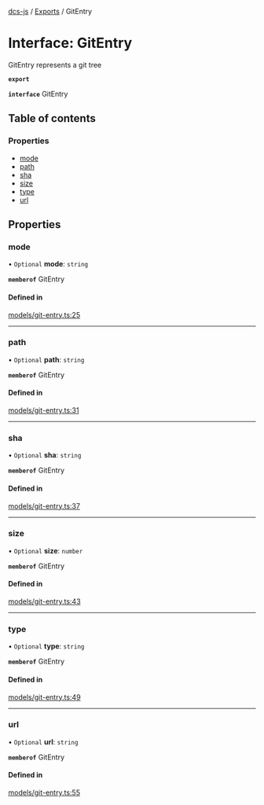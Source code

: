 [dcs-js](../README.md) / [Exports](../modules.md) / GitEntry

# Interface: GitEntry

GitEntry represents a git tree

**`export`**

**`interface`** GitEntry

## Table of contents

### Properties

- [mode](GitEntry.md#mode)
- [path](GitEntry.md#path)
- [sha](GitEntry.md#sha)
- [size](GitEntry.md#size)
- [type](GitEntry.md#type)
- [url](GitEntry.md#url)

## Properties

### <a id="mode" name="mode"></a> mode

• `Optional` **mode**: `string`

**`memberof`** GitEntry

#### Defined in

[models/git-entry.ts:25](https://github.com/unfoldingWord/dcs-js/blob/c677a54/models/git-entry.ts#L25)

___

### <a id="path" name="path"></a> path

• `Optional` **path**: `string`

**`memberof`** GitEntry

#### Defined in

[models/git-entry.ts:31](https://github.com/unfoldingWord/dcs-js/blob/c677a54/models/git-entry.ts#L31)

___

### <a id="sha" name="sha"></a> sha

• `Optional` **sha**: `string`

**`memberof`** GitEntry

#### Defined in

[models/git-entry.ts:37](https://github.com/unfoldingWord/dcs-js/blob/c677a54/models/git-entry.ts#L37)

___

### <a id="size" name="size"></a> size

• `Optional` **size**: `number`

**`memberof`** GitEntry

#### Defined in

[models/git-entry.ts:43](https://github.com/unfoldingWord/dcs-js/blob/c677a54/models/git-entry.ts#L43)

___

### <a id="type" name="type"></a> type

• `Optional` **type**: `string`

**`memberof`** GitEntry

#### Defined in

[models/git-entry.ts:49](https://github.com/unfoldingWord/dcs-js/blob/c677a54/models/git-entry.ts#L49)

___

### <a id="url" name="url"></a> url

• `Optional` **url**: `string`

**`memberof`** GitEntry

#### Defined in

[models/git-entry.ts:55](https://github.com/unfoldingWord/dcs-js/blob/c677a54/models/git-entry.ts#L55)
